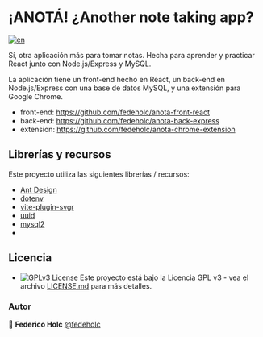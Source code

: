 # ¡ANOTÁ! ¿Another note taking app?

[![en](https://img.shields.io/badge/lang-en-red.svg)](https://github.com/fedeholc/anota-front-react/blob/main/README.md)

Sí, otra aplicación más para tomar notas. Hecha para aprender y practicar React junto con Node.js/Express y MySQL.

La aplicación tiene un front-end hecho en React, un back-end en Node.js/Express
con una base de datos MySQL, y una extensión para Google Chrome.

- front-end: <https://github.com/fedeholc/anota-front-react>
- back-end: <https://github.com/fedeholc/anota-back-express>
- extension: <https://github.com/fedeholc/anota-chrome-extension>

## Librerías y recursos

Este proyecto utiliza las siguientes librerías / recursos:

- [Ant Design](https://www.npmjs.com/package/antd)
- [dotenv](https://www.npmjs.com/package/dotenv)
- [vite-plugin-svgr](https://www.npmjs.com/package/vite-plugin-svgr)
- [uuid](https://www.npmjs.com/package/uuid)
- [mysql2](https://www.npmjs.com/package/mysql2)
-

## Licencia

- [![GPLv3 License](https://img.shields.io/badge/License-GPL%20v3-yellow.svg)](https://opensource.org/licenses/) Este proyecto está bajo la Licencia GPL v3 - vea el archivo [LICENSE.md](LICENSE.md) para más detalles.

### Autor

👤 **Federico Holc** [@fedeholc](https://github.com/fedeholc)
